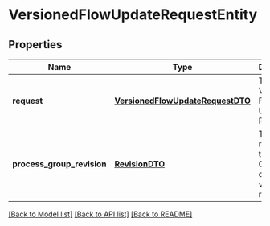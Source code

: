 # VersionedFlowUpdateRequestEntity

## Properties
Name | Type | Description | Notes
------------ | ------------- | ------------- | -------------
**request** | [**VersionedFlowUpdateRequestDTO**](VersionedFlowUpdateRequestDTO.md) | The Versioned Flow Update Request | [optional] 
**process_group_revision** | [**RevisionDTO**](RevisionDTO.md) | The revision for the Process Group that owns this variable registry. | [optional] 

[[Back to Model list]](../nifiDocs.md#documentation-for-models) [[Back to API list]](../nifiDocs.md#documentation-for-api-endpoints) [[Back to README]](../nifiDocs.md)


